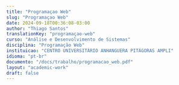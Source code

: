 ```yaml
---
title: "Programaçao Web"
slug: "Programaçao Web"
date: 2024-09-18T00:36:08-03:00
author: "Thiago Santos"
translationKey: "programaçao-web"
curso: "Análise e Desenvolvimento de Sistemas"
disciplina: "Programação Web"
instituicao: "CENTRO UNIVERSITÁRIO ANHANGUERA PITÁGORAS AMPLI"
idioma: "pt-br"
documento: "/docs/trabalho/programacao_web.pdf"
layout: "academic-work"
draft: false
---
```

